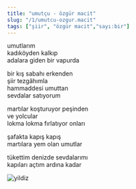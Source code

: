 ```yaml
---
title: "umutçu - özgür macit"
slug: "/1/umutcu-ozgur.macit"
tags: ["şiir", "özgür macit","sayı:bir"]
---
```


umutlarım  
kadıköyden kalkıp  
adalara giden bir vapurda

bir kış sabahı erkenden  
şiir tezgâhımla  
hammaddesi umuttan  
sevdalar satıyorum

martılar koşturuyor peşinden  
ve yolcular  
lokma lokma fırlatıyor onları

şafakta kapış kapış  
martılara yem olan umutlar

tükettim denizde sevdalarımı  
kapıları açtım ardına kadar




![yildiz](/img/25.jpg)

